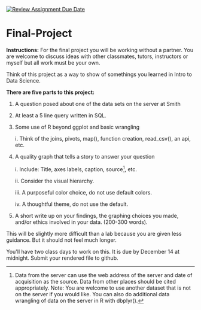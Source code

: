 [![Review Assignment Due Date](https://classroom.github.com/assets/deadline-readme-button-24ddc0f5d75046c5622901739e7c5dd533143b0c8e959d652212380cedb1ea36.svg)](https://classroom.github.com/a/uhuw4cT6)
# Final-Project

**Instructions:** For the final project you will be working without a partner. You are welcome to discuss ideas with other classmates, tutors, instructors or myself but all work must be your own. 

Think of this project as a way to show of somethings you learned in Intro to Data Science.

**There are five parts to this project:**

1.  A question posed about one of the data sets on the server at Smith

2.  At least a 5 line query written in SQL.

3.  Some use of R beyond ggplot and basic wrangling

    i.  Think of the joins, pivots, map(), function creation, read_csv(), an api, etc.

4.  A quality graph that tells a story to answer your question

    i.  Include: Title, axes labels, caption, source[^readme-1], etc.

    ii. Consider the visual hierarchy.

    iii. A purposeful color choice, do not use default colors.

    iv. A thoughtful theme, do not use the default.

5.  A short write up on your findings, the graphing choices you made, and/or ethics involved in your data. (200-300 words).

[^readme-1]: Data from the server can use the web address of the server and date of acquisition as the source. Data from other places should be cited appropriately.
Note: You are welcome to use another dataset that is not on the server if you would like. You can also do additional data wrangling of data on the server in R with dbplyr().

This will be slightly more difficult than a lab because you are given less guidance. But it should not feel much longer.

You'll have two class days to work on this. It is due by December 14 at midnight. Submit your rendered file to github.
